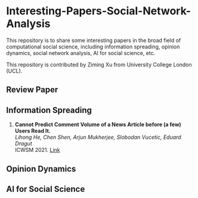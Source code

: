 # Interesting-Papers-Social-Network-Analysis

This repository is to share some interesting papers in the broad field of computational social science, including information spreading, opinion dynamics, social network analysis, AI for social science, etc. 

This repository is contributed by Ziming Xu from University College London (UCL).

## Review Paper


## Information Spreading
1. **Cannot Predict Comment Volume of a News Article before (a few) Users Read It.**  
_Lihong He, Chen Shen, Arjun Mukherjee, Slobodan Vucetic, Eduard Dragut_  
ICWSM 2021. [Link](https://ojs.aaai.org/index.php/ICWSM/article/view/18051)  



## Opinion Dynamics

## AI for Social Science
